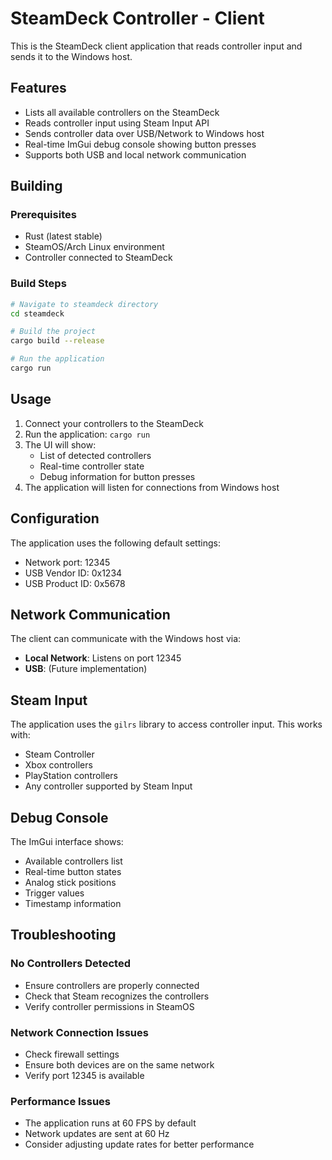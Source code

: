 # SteamDeck Controller - Client

This is the SteamDeck client application that reads controller input and sends it to the Windows host.

## Features

- Lists all available controllers on the SteamDeck
- Reads controller input using Steam Input API
- Sends controller data over USB/Network to Windows host
- Real-time ImGui debug console showing button presses
- Supports both USB and local network communication

## Building

### Prerequisites

- Rust (latest stable)
- SteamOS/Arch Linux environment
- Controller connected to SteamDeck

### Build Steps

```bash
# Navigate to steamdeck directory
cd steamdeck

# Build the project
cargo build --release

# Run the application
cargo run
```

## Usage

1. Connect your controllers to the SteamDeck
2. Run the application: `cargo run`
3. The UI will show:
   - List of detected controllers
   - Real-time controller state
   - Debug information for button presses
4. The application will listen for connections from Windows host

## Configuration

The application uses the following default settings:
- Network port: 12345
- USB Vendor ID: 0x1234
- USB Product ID: 0x5678

## Network Communication

The client can communicate with the Windows host via:
- **Local Network**: Listens on port 12345
- **USB**: (Future implementation)

## Steam Input

The application uses the `gilrs` library to access controller input. This works with:
- Steam Controller
- Xbox controllers
- PlayStation controllers
- Any controller supported by Steam Input

## Debug Console

The ImGui interface shows:
- Available controllers list
- Real-time button states
- Analog stick positions
- Trigger values
- Timestamp information

## Troubleshooting

### No Controllers Detected
- Ensure controllers are properly connected
- Check that Steam recognizes the controllers
- Verify controller permissions in SteamOS

### Network Connection Issues
- Check firewall settings
- Ensure both devices are on the same network
- Verify port 12345 is available

### Performance Issues
- The application runs at 60 FPS by default
- Network updates are sent at 60 Hz
- Consider adjusting update rates for better performance
